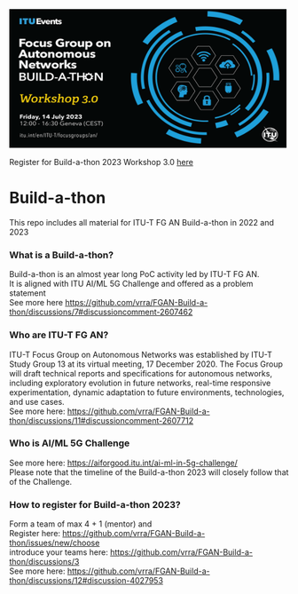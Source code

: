 <img src="Banner/14JulyBanner2023.png" width="500" height="250" />

Register for Build-a-thon 2023 Workshop 3.0 [here](https://itu.zoom.us/meeting/register/tJcvf-yurz0rGNCnH6lAMwbo8Sj_uiqzPL1C)

# Build-a-thon 
This repo includes all material for ITU-T FG AN Build-a-thon in 2022 and 2023

### What is a Build-a-thon?
Build-a-thon is an almost year long PoC activity led by ITU-T FG AN. \
It is aligned with ITU AI/ML 5G Challenge and offered as a problem statement \
See more here https://github.com/vrra/FGAN-Build-a-thon/discussions/7#discussioncomment-2607462

### Who are ITU-T FG AN?
ITU-T Focus Group on Autonomous Networks was established by ITU-T Study Group 13 at its virtual meeting, 17 December 2020​.​ The Focus Group will draft technical reports and specifications for autonomous networks, including exploratory evolution in future networks, real-time responsive experimentation, dynamic adaptation to future environments, technologies, and use cases.  \
See more here: https://github.com/vrra/FGAN-Build-a-thon/discussions/11#discussioncomment-2607712

### Who is AI/ML 5G Challenge
See more here: https://aiforgood.itu.int/ai-ml-in-5g-challenge/ \
Please note that the timeline of the Build-a-thon 2023 will closely follow that of the Challenge.

### How to register for Build-a-thon 2023?
Form a team of max 4 + 1 (mentor) and \
Register here: https://github.com/vrra/FGAN-Build-a-thon/issues/new/choose \
introduce your teams here: https://github.com/vrra/FGAN-Build-a-thon/discussions/3 \
See more here: https://github.com/vrra/FGAN-Build-a-thon/discussions/12#discussion-4027953 
 
